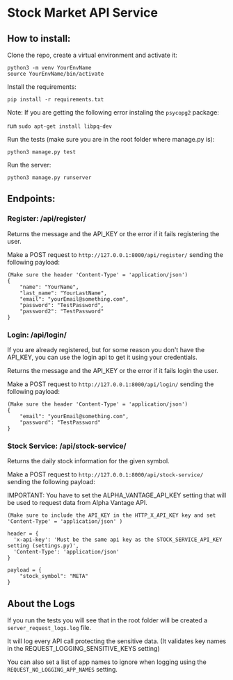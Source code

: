 # Stock Market API Service
## How to install:
Clone the repo, create a virtual environment and activate it:
```angular2html
python3 -m venv YourEnvName
source YourEnvName/bin/activate
```

Install the requirements:
```angular2html
pip install -r requirements.txt
```
Note: If you are getting the following error instaling the ```psycopg2``` package:

run ```sudo apt-get install libpq-dev```

Run the tests (make sure you are in the root folder where manage.py is):
```angular2html
python3 manage.py test
```

Run the server:
```angular2html
python3 manage.py runserver
```
## Endpoints: 

### Register: /api/register/
Returns the message and the API_KEY or the error if it fails registering the user.

Make a POST request to ```http://127.0.0.1:8000/api/register/``` sending the following payload:

```angular2html
(Make sure the header 'Content-Type' = 'application/json')
{
    "name": "YourName",
    "last_name": "YourLastName",
    "email": "yourEmail@something.com",
    "password": "TestPassword",
    "password2": "TestPassword"
}
```

### Login: /api/login/
If you are already registered, but for some reason you don't have the API_KEY, you can use the login api to get it using
your credentials.

Returns the message and the API_KEY or the error if it fails login the user.

Make a POST request to ```http://127.0.0.1:8000/api/login/``` sending the following payload:

```angular2html
(Make sure the header 'Content-Type' = 'application/json')
{
    "email": "yourEmail@something.com",
    "password": "TestPassword"
}
```

### Stock Service: /api/stock-service/
Returns the daily stock information for the given symbol.

Make a POST request to ```http://127.0.0.1:8000/api/stock-service/``` sending the following payload:

IMPORTANT: You have to set the ALPHA_VANTAGE_API_KEY setting that will be used to request data from Alpha Vantage API.

```angular2html
(Make sure to include the API_KEY in the HTTP_X_API_KEY key and set 'Content-Type' = 'application/json' )

header = {
  'x-api-key': 'Must be the same api key as the STOCK_SERVICE_API_KEY setting (settings.py)',
  'Content-Type': 'application/json'
}

payload = {
    "stock_symbol": "META"
}

```

## About the Logs
If you run the tests you will see that in the root folder will be created a ```server_request_logs.log``` file.

It will log every API call protecting the sensitive data.
(It validates key names in the REQUEST_LOGGING_SENSITIVE_KEYS setting)

You can also set a list of app names to ignore when logging using the
```REQUEST_NO_LOGGING_APP_NAMES``` setting.